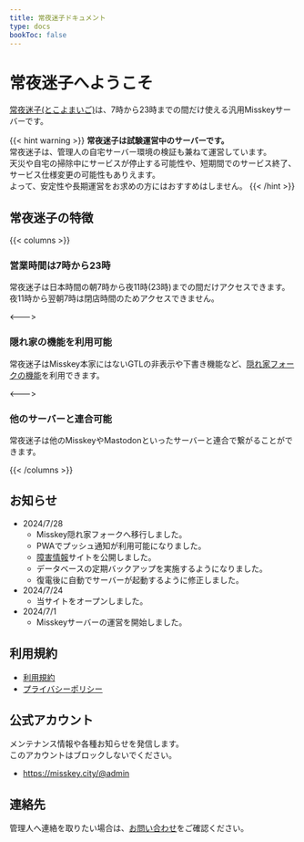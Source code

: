 ```yaml
---
title: 常夜迷子ドキュメント
type: docs
bookToc: false
---
```


# 常夜迷子へようこそ

[常夜迷子(とこよまいご)](https://misskey.city)は、7時から23時までの間だけ使える汎用Misskeyサーバーです。  

{{< hint warning >}} **常夜迷子は試験運営中のサーバーです。**  
常夜迷子は、管理人の自宅サーバー環境の検証も兼ねて運営しています。  
天災や自宅の掃除中にサービスが停止する可能性や、短期間でのサービス終了、サービス仕様変更の可能性もありえます。  
よって、安定性や長期運営をお求めの方にはおすすめはしません。 {{< /hint >}}

## 常夜迷子の特徴

{{< columns >}}
### 営業時間は7時から23時

常夜迷子は日本時間の朝7時から夜11時(23時)までの間だけアクセスできます。夜11時から翌朝7時は閉店時間のためアクセスできません。

<--->

### 隠れ家の機能を利用可能

常夜迷子はMisskey本家にはないGTLの非表示や下書き機能など、[隠れ家フォークの機能](https://github.com/hideki0403/kakurega.app/blob/dev-kakurega/docs/difference.md)を利用できます。

<--->

### 他のサーバーと連合可能

常夜迷子は他のMisskeyやMastodonといったサーバーと連合で繋がることができます。

{{< /columns >}}

## お知らせ

- 2024/7/28
  - Misskey隠れ家フォークへ移行しました。
  - PWAでプッシュ通知が利用可能になりました。
  - [障害情報](https://status.misskey.city)サイトを公開しました。
  - データベースの定期バックアップを実施するようになりました。
  - 復電後に自動でサーバーが起動するように修正しました。
- 2024/7/24
  - 当サイトをオープンしました。
- 2024/7/1
  - Misskeyサーバーの運営を開始しました。

## 利用規約

- [利用規約](/rule)
- [プライバシーポリシー](/privacy)

## 公式アカウント

メンテナンス情報や各種お知らせを発信します。  
このアカウントはブロックしないでください。

- https://misskey.city/@admin

## 連絡先

管理人へ連絡を取りたい場合は、[お問い合わせ](/contact)をご確認ください。